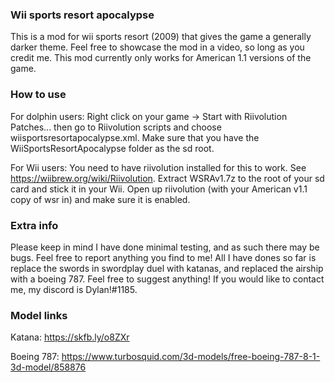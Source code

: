 ### Wii sports resort apocalypse

This is a mod for wii sports resort (2009) that gives the game a generally darker theme.
Feel free to showcase the mod in a video, so long as you credit me.
This mod currently only works for American 1.1 versions of the game.

### How to use

For dolphin users: Right click on your game -> Start with Riivolution Patches... then go to Riivolution scripts and choose wiisportsresortapocalypse.xml. Make sure that you have the WiiSportsResortApocalypse folder as the sd root.

For Wii users: You need to have riivolution installed for this to work. See https://wiibrew.org/wiki/Riivolution. Extract WSRAv1.7z to the root of your sd card and stick it in your Wii. Open up riivolution (with your American v1.1 copy of wsr in) and make sure it is enabled.

### Extra info

Please keep in mind I have done minimal testing, and as such there may be bugs. Feel free to report anything you find to me!
All I have dones so far is replace the swords in swordplay duel with katanas, and replaced the airship with a boeing 787.
Feel free to suggest anything! If you would like to contact me, my discord is Dylan!#1185.

### Model links

Katana: https://skfb.ly/o8ZXr

Boeing 787: https://www.turbosquid.com/3d-models/free-boeing-787-8-1-3d-model/858876
